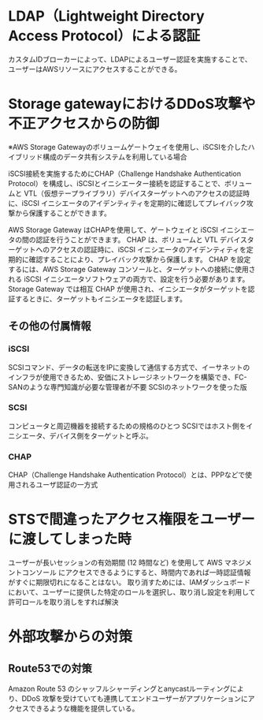 # LDAP（Lightweight Directory Access Protocol）による認証
カスタムIDブローカーによって、LDAPによるユーザー認証を実施することで、ユーザーはAWSリソースにアクセスすることができる。

# Storage gatewayにおけるDDoS攻撃や不正アクセスからの防御
※AWS Storage Gatewayのボリュームゲートウェイを使用し、iSCSIを介したハイブリッド構成のデータ共有システムを利用している場合

iSCSI接続を実施するためにCHAP（Challenge Handshake Authentication Protocol）を構成し、iSCSIとイニシエーター接続を認証することで、ボリュームと VTL（仮想テープライブラリ）デバイスターゲットへのアクセスの認証時に、iSCSI イニシエータのアイデンティティを定期的に確認してプレイバック攻撃から保護することができます。

AWS Storage Gateway はCHAPを使用して、ゲートウェイと iSCSI イニシエータの間の認証を行うことができます。 CHAP は、ボリュームと VTL デバイスターゲットへのアクセスの認証時に、iSCSI イニシエータのアイデンティティを定期的に確認することにより、プレイバック攻撃から保護します。 CHAP を設定するには、AWS Storage Gateway コンソールと、ターゲットへの接続に使用される iSCSI イニシエータソフトウェアの両方で、設定を行う必要があります。Storage Gateway では相互 CHAP が使用され、イニシエータがターゲットを認証するときに、ターゲットもイニシエータを認証します。

## その他の付属情報
### iSCSI
SCSIコマンド、データの転送をIPに変換して通信する方式で、イーサネットのインフラが使用できるため、安価にストレージネットワークを構築でき、FC-SANのような専門知識が必要な管理者が不要
SCSIのネットワークを使った版
### SCSI
コンピュータと周辺機器を接続するための規格のひとつ
SCSIではホスト側をイニシエータ、デバイス側をターゲットと呼ぶ。
### CHAP
CHAP（Challenge Handshake Authentication Protocol）とは、PPPなどで使用されるユーザ認証の一方式

# STSで間違ったアクセス権限をユーザーに渡してしまった時
ユーザーが長いセッションの有効期間 (12 時間など) を使用して AWS マネジメントコンソール にアクセスできるようにすると、時間内であれば一時認証情報がすぐに期限切れになることはない。
取り消すためには、IAMダッシュボードにおいて、ユーザーに提供した特定のロールを選択し、取り消し設定を利用して許可ロールを取り消しをすれば解決

# 外部攻撃からの対策
## Route53での対策
Amazon Route 53 のシャッフルシャーディングとanycastルーティングにより、DDoS 攻撃を受けていても連携してエンドユーザーがアプリケーションにアクセスできるような機能を提供している。

